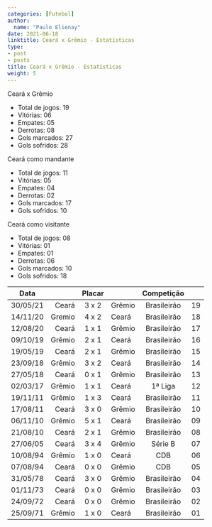 ```yaml
---
categories: [Futebol]
author:
  name: "Paulo Elienay"
date: 2021-06-18
linktitle: Ceará x Grêmio - Estatísticas
type:
- post
- posts
title: Ceará x Grêmio - Estatísticas
weight: 5
---
```

Ceará x Grêmio
* Total de jogos: 19
* Vitórias: 06
* Empates: 05
* Derrotas: 08
* Gols marcados: 27
* Gols sofridos: 28

Ceará como mandante
- Total de jogos: 11
- Vitórias: 05
- Empates: 04
- Derrotas: 02
- Gols marcados: 17
- Gols sofridos: 10

Ceará como visitante
- Total de jogos: 08
- Vitórias: 01
- Empates: 01
- Derrotas: 06
- Gols marcados: 10
- Gols sofridos: 18

| Data     |        | Placar  |        | Competição  |       |
| :---:    | ---:   | :---:   | :---   | :---:       | :---: |
| 30/05/21 |  Ceará |  3 x 2  | Grêmio | Brasileirão | 19    |
| 14/11/20 | Gremio |  4 x 2  | Ceará  | Brasileirão | 18    |
| 12/08/20 |  Ceará |  1 x 1  | Grêmio | Brasileirão | 17    |
| 09/10/19 | Grêmio |  2 x 1  | Ceará  | Brasileirão | 16    |
| 19/05/19 |  Ceará |  2 x 1  | Grêmio | Brasileirão | 15    |
| 23/09/18 | Grêmio |  3 x 2  | Ceará  | Brasileirão | 14    |
| 27/05/18 |  Ceará |  0 x 1  | Grêmio | Brasileirão | 13    |
| 02/03/17 | Grêmio |  1 x 1  | Ceará  | 1ª Liga     | 12    |
| 19/11/11 | Grêmio |  1 x 3  | Ceará  | Brasileirão | 11    |
| 17/08/11 |  Ceará |  3 x 0  | Grêmio | Brasileirão | 10    |
| 06/11/10 | Grêmio |  5 x 1  | Ceará  | Brasileirão | 09    |
| 21/08/10 |  Ceará |  2 x 1  | Grêmio | Brasileirão | 08    |
| 27/06/05 |  Ceará |  3 x 4  | Grêmio | Série B     | 07    |
| 10/08/94 | Grêmio |  1 x 0  | Ceará  | CDB         | 06    |
| 07/08/94 |  Ceará |  0 x 0  | Grêmio | CDB         | 05    |
| 31/05/78 |  Ceará |  3 x 0  | Grêmio | Brasileirão | 04    |
| 01/11/73 |  Ceará |  0 x 0  | Grêmio | Brasileirão | 03    |
| 24/09/72 |  Ceará |  0 x 0  | Grêmio | Brasileirão | 02    |
| 25/09/71 | Grêmio |  1 x 0  | Ceará  | Brasileirão | 01    |
